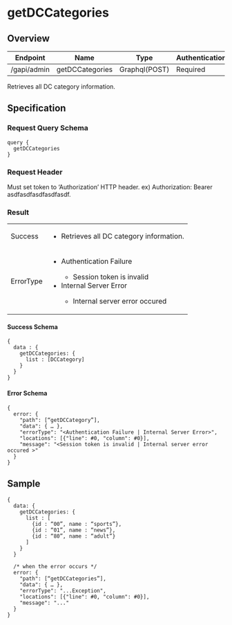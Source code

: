 # getDCCategories

## Overview

| Endpoint | Name | Type | Authentication |
| --- | --- | --- | --- |
| /gapi/admin | getDCCategories | Graphql(POST) | Required |

Retrieves all DC category information.

## Specification

### Request Query Schema

```text
query {
  getDCCategories
}
```

### Request Header

Must set token to ‘Authorization’ HTTP header.
ex) Authorization: Bearer asdfasdfasdfasdfasdf.

### Result

<table>
<tr>
  <td>Success</td>
  <td><ul><li>Retrieves all DC category information.</li></ul></td>
</tr>
<tr>
  <td>ErrorType</td>
  <td>
    <ul>
      <li>Authentication Failure</li>
      <ul>
        <li>Session token is invalid</li>
      </ul>
      <li>Internal Server Error</li>
      <ul>
        <li>Internal server error occured</li>
      </ul>
    </ul>
  </td>
  </tr>
</table>

#### Success Schema

```text
{
  data : {
    getDCCategories: {
      list : [DCCategory]
    }
  }
}
```

#### Error Schema

```text
{
  error: {
    "path": [“getDCCategory”],
    "data": { … },
    "errorType": "<Authentication Failure | Internal Server Error>",
    "locations": [{"line": #0, "column": #0}],
    "message": "<Session token is invalid | Internal server error occured >"
  }
}
```

## Sample

```text
{
  data: {
    getDCCategories: {
      list : [
        {id : “00”, name : “sports”},
        {id : “01”, name : “news”},
        {id : “80”, name : “adult”}
      ]
    }
  }

  /* when the error occurs */
  error: {
    "path": [“getDCCategories”],
    "data": { … },
    "errorType": "...Exception",
    "locations": [{"line": #0, "column": #0}],
    "message": "..."
  }
}
```

